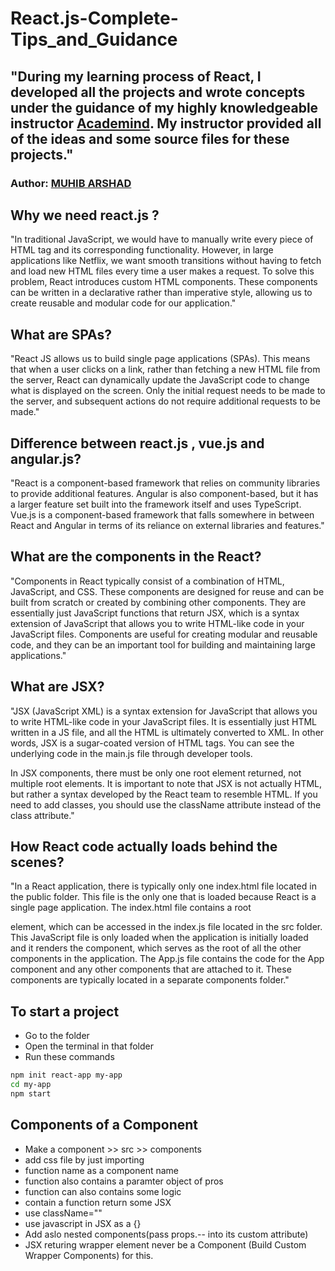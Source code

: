# React.js-Complete-Tips_and_Guidance

## "During my learning process of React, I developed all the projects and wrote concepts under the guidance of my highly knowledgeable instructor [Academind](https://github.com/academind/react-complete-guide-code). My instructor provided all of the ideas and some source files for these projects."
### Author: [MUHIB ARSHAD](https://github.com/muhib7353)

## Why we need react.js ?

"In traditional JavaScript, we would have to manually write every piece of HTML tag and its corresponding functionality. However, in large applications like Netflix, we want smooth transitions without having to fetch and load new HTML files every time a user makes a request. To solve this problem, React introduces custom HTML components. These components can be written in a declarative rather than imperative style, allowing us to create reusable and modular code for our application."

## What are SPAs?
"React JS allows us to build single page applications (SPAs). This means that when a user clicks on a link, rather than fetching a new HTML file from the server, React can dynamically update the JavaScript code to change what is displayed on the screen. Only the initial request needs to be made to the server, and subsequent actions do not require additional requests to be made."

## Difference between react.js , vue.js and angular.js?

"React is a component-based framework that relies on community libraries to provide additional features. Angular is also component-based, but it has a larger feature set built into the framework itself and uses TypeScript. Vue.js is a component-based framework that falls somewhere in between React and Angular in terms of its reliance on external libraries and features."

## What are the components in the React?

"Components in React typically consist of a combination of HTML, JavaScript, and CSS. These components are designed for reuse and can be built from scratch or created by combining other components. They are essentially just JavaScript functions that return JSX, which is a syntax extension of JavaScript that allows you to write HTML-like code in your JavaScript files. Components are useful for creating modular and reusable code, and they can be an important tool for building and maintaining large applications."

## What are JSX?

"JSX (JavaScript XML) is a syntax extension for JavaScript that allows you to write HTML-like code in your JavaScript files. It is essentially just HTML written in a JS file, and all the HTML is ultimately converted to XML. In other words, JSX is a sugar-coated version of HTML tags. You can see the underlying code in the main.js file through developer tools.

In JSX components, there must be only one root element returned, not multiple root elements. It is important to note that JSX is not actually HTML, but rather a syntax developed by the React team to resemble HTML. If you need to add classes, you should use the className attribute instead of the class attribute."

## How React code actually loads behind the scenes?

"In a React application, there is typically only one index.html file located in the public folder. This file is the only one that is loaded because React is a single page application. The index.html file contains a root <div> element, which can be accessed in the index.js file located in the src folder. This JavaScript file is only loaded when the application is initially loaded and it renders the <App> component, which serves as the root of all the other components in the application. The App.js file contains the code for the App component and any other components that are attached to it. These components are typically located in a separate components folder."

## To start a project

- Go to the folder
- Open the terminal in that folder
- Run these commands

```sh
npm init react-app my-app
cd my-app
npm start
```

## Components of a Component

- Make a component >> src >> components
- add css file by just importing
- function name as a component name
- function also contains a paramter object of pros
- function can also contains some logic
- contain a function return some JSX
- use className=""
- use javascript in JSX as a {}
- Add aslo nested components(pass props.-- into its custom attribute)
- JSX returing wrapper element never be a Component (Build Custom Wrapper Components) for this.

